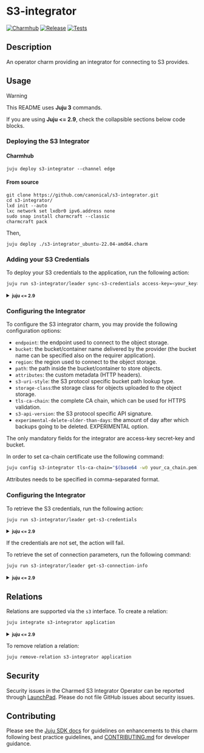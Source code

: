 # S3-integrator
[![Charmhub](https://charmhub.io/s3-integrator/badge.svg)](https://charmhub.io/s3-integrator)
[![Release](https://github.com/canonical/s3-integrator/actions/workflows/release.yaml/badge.svg)](https://github.com/canonical/s3-integrator/actions/workflows/release.yaml)
[![Tests](https://github.com/canonical/s3-integrator/actions/workflows/ci.yaml/badge.svg)](https://github.com/canonical/s3-integrator/actions/workflows/ci.yaml)

## Description

An operator charm providing an integrator for connecting to S3 provides.

## Usage
>[!WARNING]
> This README uses **Juju 3** commands.
>
> If you are using **Juju <= 2.9**, check the collapsible sections below code blocks.

### Deploying the S3 Integrator

#### Charmhub
```shell
juju deploy s3-integrator --channel edge
```
#### From source
```shell
git clone https://github.com/canonical/s3-integrator.git
cd s3-integrator/
lxd init --auto
lxc network set lxdbr0 ipv6.address none
sudo snap install charmcraft --classic
charmcraft pack
```
Then,
```shell
juju deploy ./s3-integrator_ubuntu-22.04-amd64.charm
```

### Adding your S3 Credentials

To deploy your S3 credentials to the application, run the following action:
  
```bash
juju run s3-integrator/leader sync-s3-credentials access-key=<your_key> secret-key=<your_secret_key>
```
<details>
<summary><small><b>juju <= 2.9</b></small></summary>
  
```bash
juju run-action s3-integrator/leader sync-s3-credentials access-key=<your_key> secret-key=<your_secret_key>
```
</details>
  
### Configuring the Integrator

To configure the S3 integrator charm, you may provide the following configuration options:
  
- `endpoint`: the endpoint used to connect to the object storage.
- `bucket`: the bucket/container name delivered by the provider (the bucket name can be specified also on the requirer application).
- `region`: the region used to connect to the object storage.
- `path`: the path inside the bucket/container to store objects.
- `attributes`: the custom metadata (HTTP headers).
- `s3-uri-style`: the S3 protocol specific bucket path lookup type.
- `storage-class`:the storage class for objects uploaded to the object storage.
- `tls-ca-chain`: the complete CA chain, which can be used for HTTPS validation.
- `s3-api-version`: the S3 protocol specific API signature.
- `experimental-delete-older-than-days`: the amount of day after which backups going to be deleted. EXPERIMENTAL option.


The only mandatory fields for the integrator are access-key secret-key and bucket.

In order to set ca-chain certificate use the following command:
```bash
juju config s3-integrator tls-ca-chain="$(base64 -w0 your_ca_chain.pem)"
```
Attributes needs to be specified in comma-separated format. 

### Configuring the Integrator

To retrieve the S3 credentials, run the following action:
  
```bash
juju run s3-integrator/leader get-s3-credentials
```
<details>
<summary><small><b>juju <= 2.9</b></small></summary>

```bash
juju run-action s3-integrator/leader get-s3-credentials --wait
```
</details>

If the credentials are not set, the action will fail.

To retrieve the set of connection parameters, run the following command:

```bash
juju run s3-integrator/leader get-s3-connection-info
```
<details>
<summary><small><b>juju <= 2.9</b></small></summary>

```bash
juju run-action s3-integrator/leader get-s3-connection-info --wait
```
</details>


## Relations 

Relations are supported via the `s3` interface. To create a relation:

```bash
juju integrate s3-integrator application
```
<details>
<summary><small><b>juju <= 2.9</b></small></summary>

```bash
juju relate s3-integrator application
```
</details>

To remove relation a relation:
```bash
juju remove-relation s3-integrator application
```

## Security
Security issues in the Charmed S3 Integrator Operator can be reported through [LaunchPad](https://wiki.ubuntu.com/DebuggingSecurity#How%20to%20File). Please do not file GitHub issues about security issues.


## Contributing

Please see the [Juju SDK docs](https://juju.is/docs/sdk) for guidelines on enhancements to this charm following best practice guidelines, and [CONTRIBUTING.md](https://github.com/canonical/s3-integrator/blob/main/CONTRIBUTING.md) for developer guidance.

